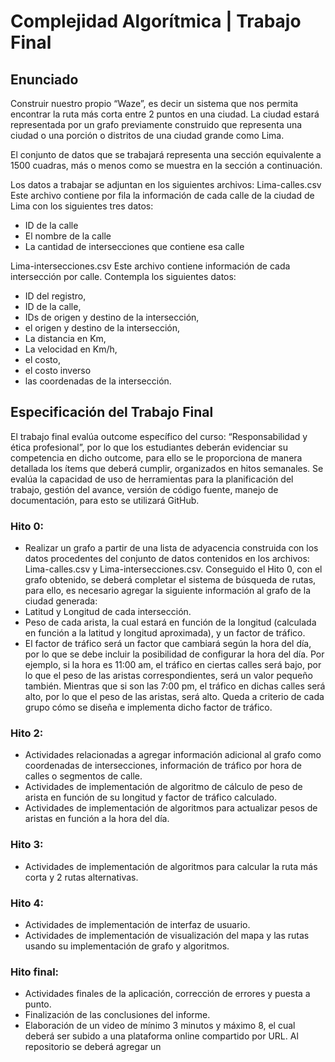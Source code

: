 # Complejidad Algorítmica | Trabajo Final

## Enunciado
Construir nuestro propio “Waze”, es decir un sistema que nos permita encontrar la ruta más
corta entre 2 puntos en una ciudad. La ciudad estará representada por un grafo previamente 
construido que representa una ciudad o una porción o distritos de una ciudad grande como Lima.


El conjunto de datos que se trabajará representa una sección equivalente a 1500 cuadras, más o 
menos como se muestra en la sección a continuación.

Los datos a trabajar se adjuntan en los siguientes archivos:
Lima-calles.csv Este archivo contiene por fila la información de cada calle de la ciudad de Lima con 
los siguientes tres datos: 
* ID de la calle
* El nombre de la calle 
* La cantidad de intersecciones que contiene esa calle

Lima-intersecciones.csv Este archivo contiene información de cada intersección por calle. 
Contempla los siguientes datos:
* ID del registro, 
* ID de la calle, 
* IDs de origen y destino de la intersección, 
* el origen y destino de la intersección, 
* La distancia en Km, 
* La velocidad en Km/h, 
* el costo, 
* el costo inverso 
* las coordenadas de la intersección.


## Especificación del Trabajo Final
El trabajo final evalúa outcome específico del curso: “Responsabilidad y ética profesional”, por lo 
que los estudiantes deberán evidenciar su competencia en dicho outcome, para ello se le 
proporciona de manera detallada los ítems que deberá cumplir, organizados en hitos semanales.
Se evalúa la capacidad de uso de herramientas para la planificación del trabajo, gestión del avance, 
versión de código fuente, manejo de documentación, para esto se utilizará GitHub.
### Hito 0:
* Realizar un grafo a partir de una lista de adyacencia construida con los datos procedentes del 
conjunto de datos contenidos en los archivos: Lima-calles.csv y Lima-intersecciones.csv.
Conseguido el Hito 0, con el grafo obtenido, se deberá completar el sistema de búsqueda de rutas, 
para ello, es necesario agregar la siguiente información al grafo de la ciudad generada:
* Latitud y Longitud de cada intersección.
* Peso de cada arista, la cual estará en función de la longitud (calculada en función a la latitud 
y longitud aproximada), y un factor de tráfico.
* El factor de tráfico será un factor que cambiará según la hora del día, por lo que se
debe incluir la posibilidad de configurar la hora del día. Por ejemplo, si la hora es 11:00
am, el tráfico en ciertas calles será bajo, por lo que el peso de las aristas 
correspondientes, será un valor pequeño también. Mientras que si son las 7:00 pm, el 
tráfico en dichas calles será alto, por lo que el peso de las aristas, será alto. Queda a
criterio de cada grupo cómo se diseña e implementa dicho factor de tráfico.

### Hito 2:
* Actividades relacionadas a agregar información adicional al grafo como coordenadas
de intersecciones, información de tráfico por hora de calles o segmentos de calle.
* Actividades de implementación de algoritmo de cálculo de peso de arista en función
de su longitud y factor de tráfico calculado.
* Actividades de implementación de algoritmos para actualizar pesos de aristas en
función a la hora del día.

### Hito 3:
* Actividades de implementación de algoritmos para calcular la ruta más corta y 2 rutas
alternativas.

### Hito 4:
* Actividades de implementación de interfaz de usuario.
* Actividades de implementación de visualización del mapa y las rutas usando su
implementación de grafo y algoritmos.

### Hito final:
* Actividades finales de la aplicación, corrección de errores y puesta a punto.
* Finalización de las conclusiones del informe.
* Elaboración de un video de mínimo 3 minutos y máximo 8, el cual deberá ser subido
a una plataforma online compartido por URL. Al repositorio se deberá agregar un
